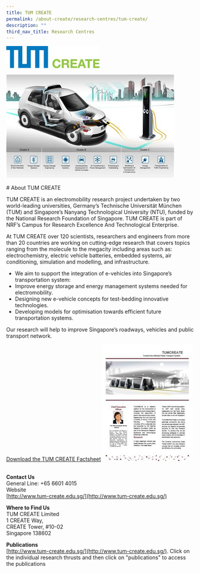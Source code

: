 ```yaml
---
title: TUM CREATE
permalink: /about-create/research-centres/tum-create/
description: ""
third_nav_title: Research Centres
---
```

<div style="width: 250px">
	
![](/images/tum1.jpg)
	
</div>

<div style="width: 450px">

![](/images/tum2.jpg)
	
</div>
# About TUM CREATE

TUM CREATE is an electromobility research project undertaken by two world-leading universities, Germany’s Technische Universität München (TUM) and Singapore’s Nanyang Technological University (NTU), funded by the National Research Foundation of Singapore. TUM CREATE is part of NRF’s Campus for Research Excellence And Technological Enterprise. 

At TUM CREATE over 120 scientists, researchers and engineers from more than 20 countries are working on cutting-edge research that covers topics ranging from the molecule to the megacity including areas such as: electrochemistry, electric vehicle batteries, embedded systems, air conditioning, simulation and modelling, and infrastructure.

*   We aim to support the integration of e-vehicles into Singapore’s transportation system:
*   Improve energy storage and energy management systems needed for electromobility.
*   Designing new e-vehicle concepts for test-bedding innovative technologies.
*   Developing models for optimisation towards efficient future transportation systems.

Our research will help to improve Singapore’s roadways, vehicles and public transport network.

[Download the TUM CREATE Factsheet](/files/TUMCREATE.pdf)
![](/images/tum3.jpg)
 

**Contact Us**  
General Line: +65 6601 4015  
Website  
[http://www.tum-create.edu.sg/](http://www.tum-create.edu.sg/)

**Where to Find Us**  
TUM CREATE Limited  
1 CREATE Way,  
CREATE Tower, #10-02  
Singapore 138602

**Publications**  
[http://www.tum-create.edu.sg/](http://www.tum-create.edu.sg/). Click on the individual research thrusts and then click on "publications" to access the publications